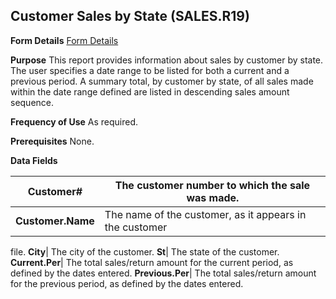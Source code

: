 ## Customer Sales by State (SALES.R19)
<PageHeader />

**Form Details**
[Form Details](../SALES-R19-1/README.md)

**Purpose**
This report provides information about sales by customer by state. The user
specifies a date range to be listed for both a current and a previous period.
A summary total, by customer by state, of all sales made within the date range
defined are listed in descending sales amount sequence.

**Frequency of Use**
As required.

**Prerequisites**
None.

**Data Fields**

| **Customer#**     | The customer number to which the sale was made.         |
| ----------------- | ------------------------------------------------------- |
| **Customer.Name** | The name of the customer, as it appears in the customer |
file.
**City**|  The city of the customer.
**St**|  The state of the customer.
**Current.Per**|  The total sales/return amount for the current period, as
defined by the dates entered.
**Previous.Per**|  The total sales/return amount for the previous period, as
defined by the dates entered.

<badge text= "Version 8.10.57 " vertical="middle" />

<PageFooter />
